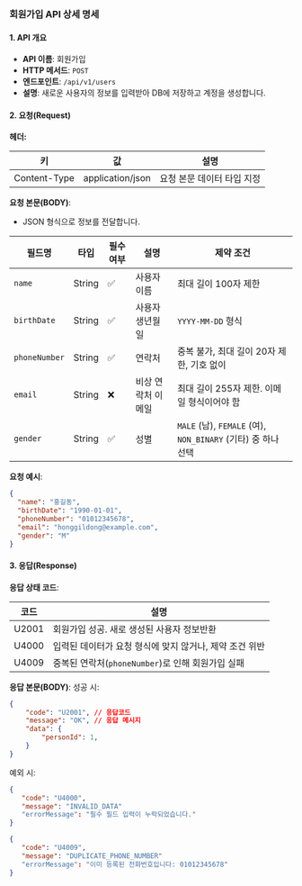### 회원가입 API 상세 명세

#### **1. API 개요**

- **API 이름**: 회원가입
- **HTTP 메서드**: `POST`
- **엔드포인트**: `/api/v1/users`
- **설명**: 새로운 사용자의 정보를 입력받아 DB에 저장하고 계정을 생성합니다.

#### **2. 요청(Request)**

**헤더:**

| **키**        | **값**            | **설명**          |
|--------------|------------------|-----------------|
| Content-Type | application/json | 요청 본문 데이터 타입 지정 |

**요청 본문(BODY)**:

- JSON 형식으로 정보를 전달합니다.

| **필드명**        | **타입** | **필수 여부** | **설명**     | **제약 조건**                             |
|----------------|--------|-----------|------------|---------------------------------------|
| `name`         | String | ✅         | 사용자 이름     | 최대 길이 100자 제한                         |
| `birthDate`   | String | ✅         | 사용자 생년월일   | `YYYY-MM-DD` 형식                       |
| `phoneNumber` | String | ✅         | 연락처        | 중복 불가, 최대 길이 20자 제한, 기호 없이            |
| `email`        | String | ❌         | 비상 연락처 이메일 | 최대 길이 255자 제한. 이메일 형식이어야 함            |
| `gender`       | String | ✅         | 성별         | `MALE` (남), `FEMALE` (여), `NON_BINARY` (기타) 중 하나 선택 |

**요청 예시**:

``` json
{
  "name": "홍길동",
  "birthDate": "1990-01-01",
  "phoneNumber": "01012345678",
  "email": "honggildong@example.com",
  "gender": "M"
}
```

#### **3. 응답(Response)**

**응답 상태 코드**:

| **코드** | **설명**                              | 
|--------|-------------------------------------| 
| U2001  | 회원가입 성공. 새로 생성된 사용자 정보반환            | 
| U4000  | 입력된 데이터가 요청 형식에 맞지 않거나, 제약 조건 위반    |
| U4009  | 중복된 연락처(`phoneNumber`)로 인해 회원가입 실패 |

**응답 본문(BODY)**:
성공 시:

``` json
{
	"code": "U2001", // 응답코드
	"message": "OK", // 응답 메시지
	"data": {
		"personId": 1,
	}
}

```

예외 시:

``` json
{
   "code": "U4000",
   "message": "INVALID_DATA"
   "errorMessage": "필수 필드 입력이 누락되었습니다."
}
```

``` json
{
   "code": "U4009",
   "message": "DUPLICATE_PHONE_NUMBER"
   "errorMessage": "이미 등록된 전화번호입니다: 01012345678"
}
```

